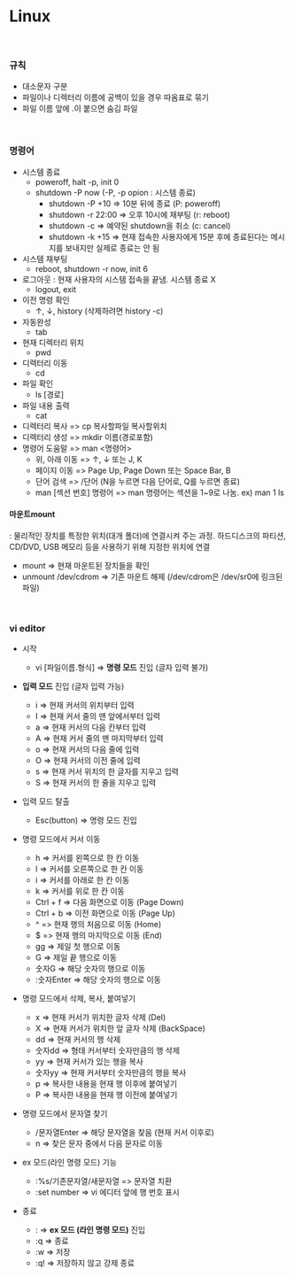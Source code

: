 Linux
=======
<br/>

### 규칙
* 대소문자 구분
* 파일이나 디렉터리 이름에 공백이 있을 경우 따옴표로 묶기
* 파일 이름 앞에 .이 붙으면 숨김 파일
<br/>


### 명령어
* 시스템 종료
  - poweroff, halt -p, init 0
  - shutdown -P now (-P, -p opion : 시스템 종료)  <br/>    
      + shutdown -P +10 => 10분 뒤에 종료 (P: poweroff)  <br/>
      + shutdown -r 22:00 => 오후 10시에 재부팅 (r: reboot)  <br/>
      + shutdown -c => 예약된 shutdown을 취소 (c: cancel) <br/>
      + shutdown -k +15 => 현재 접속한 사용자에게 15분 후에 종료된다는 메시지를 보내지만 실제로 종료는 안 됨  <br/>
* 시스템 재부팅
  - reboot, shutdown -r now, init 6
* 로그아웃
  : 현재 사용자의 시스템 접속을 끝냄. 시스템 종료 X
  - logout, exit
* 이전 명령 확인
  - ↑, ↓, history (삭제하려면 history -c)
* 자동완성
  - tab
* 현재 디렉터리 위치
  - pwd
* 디렉터리 이동
  - cd
* 파일 확인
  - ls [경로]
* 파일 내용 출력
  - cat
* 디렉터리 복사 => cp 복사할파일 복사할위치
* 디렉터리 생성 => mkdir 이름(경로포함)
* 명령어 도움말 => man <명령어>
  - 위, 아래 이동 => ↑, ↓ 또는 J, K
  - 페이지 이동 => Page Up, Page Down 또는 Space Bar, B
  - 단어 검색 => /단어 (N을 누르면 다음 단어로, Q를 누르면 종료)
  - man [섹션 번호] 명령어 => man 명령어는 섹션을 1~9로 나눔. ex) man 1 ls

#### 마운트mount
: 물리적인 장치를 특정한 위치(대개 폴더)에 연결시켜 주는 과정.
하드디스크의 파티션, CD/DVD, USB 메모리 등을 사용하기 위해 지정한 위치에 연결
* mount => 현재 마운트된 장치들을 확인
* unmount /dev/cdrom => 기존 마운트 해제 (/dev/cdrom은 /dev/sr0에 링크된 파일)
<br/>


### vi editor
* 시작
  - vi [파일이름.형식] => __명령 모드__ 진입 (글자 입력 불가)
  
* __입력 모드__ 진입 (글자 입력 가능)
  - i => 현재 커서의 위치부터 입력
  - I => 현재 커서 줄의 맨 앞에서부터 입력
  - a => 현재 커서의 다음 칸부터 입력
  - A => 현재 커서 줄의 맨 마지막부터 입력
  - o => 현재 커서의 다음 줄에 입력
  - O => 현재 커서의 이전 줄에 입력
  - s => 현재 커서 위치의 한 글자를 지우고 입력
  - S => 현재 커서의 한 줄을 지우고 입력
* 입력 모드 탈출
  - Esc(button) => 명령 모드 진입
  
* 명령 모드에서 커서 이동
  - h => 커서를 왼쪽으로 한 칸 이동
  - l => 커서를 오른쪽으로 한 칸 이동
  - i => 커서를 아래로 한 칸 이동
  - k => 커서를 위로 한 칸 이동
  - Ctrl + f => 다음 화면으로 이동 (Page Down)
  - Ctrl + b => 이전 화면으로 이동 (Page Up)
  - ^ => 현재 행의 처음으로 이동 (Home)
  - $ => 현재 행의 마지막으로 이동 (End)
  - gg => 제일 첫 행으로 이동
  - G => 제일 끝 행으로 이동
  - 숫자G => 해당 숫자의 행으로 이동
  - :숫자Enter => 해당 숫자의 행으로 이동
  
* 명령 모드에서 삭제, 복사, 붙여넣기
  - x => 현재 커서가 위치한 글자 삭제 (Del)
  - X => 현재 커서가 위치한 앞 글자 삭제 (BackSpace)
  - dd => 현재 커서의 행 삭제
  - 숫자dd => 형태 커서부터 숫자만큼의 행 삭제
  - yy => 현재 커서가 있는 행을 복사
  - 숫자yy => 현재 커서부터 숫자만큼의 행을 복사
  - p => 복사한 내용을 현재 행 이후에 붙여넣기
  - P => 복사한 내용을 현재 행 이전에 붙여넣기
  
* 명령 모드에서 문자열 찾기
  - /문자열Enter => 해당 문자열을 찾음 (현재 커서 이후로)
  - n => 찾은 문자 중에서 다음 문자로 이동

* ex 모드(라인 명령 모드) 기능
  - :%s/기존문자열/새문자열 => 문자열 치환
  - :set number => vi 에디터 앞에 행 번호 표시

* 종료
  - : => __ex 모드 (라인 명령 모드)__ 진입
  - :q => 종료 
  - :w => 저장
  - :q! => 저장하지 않고 강제 종료
